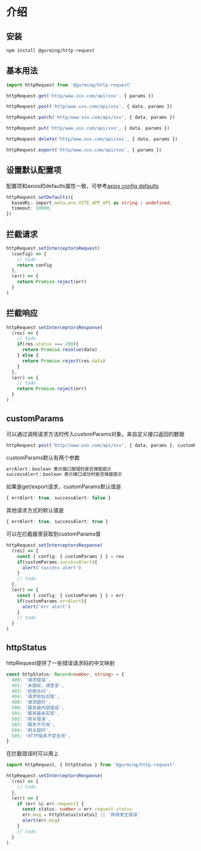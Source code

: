 # 介绍

## 安装

``` bash
npm install @gurming/http-request
```

## 基本用法

``` ts
import httpRequest from '@gurming/http-request'

httpRequest.get('http/www.xxx.com/api/xxx', { params })

httpRequest.post('http/www.xxx.com/api/xxx', { data, params })

httpRequest.patch('http/www.xxx.com/api/xxx', { data, params })

httpRequest.put('http/www.xxx.com/api/xxx', { data, params })

httpRequest.delete('http/www.xxx.com/api/xxx', { data, params })

httpRequest.export('http/www.xxx.com/api/xxx', { params })
```

## 设置默认配置项

配置项和axios的defaults属性一致，可参考[axios config defaults](https://axios-http.com/docs/config_defaults)

``` ts
httpRequest.setDefaults({
  baseURL: import.meta.env.VITE_APP_API as string | undefined,
  timeout: 10000,
})
```

## 拦截请求

``` ts
httpRequest.setInterceptorsRequest(
  (config) => {
    // todo
    return config
  },
  (err) => {
    return Promise.reject(err)
  }
)
```

## 拦截响应

``` ts
httpRequest.setInterceptorsResponse(
  (res) => {
    // todo
    if(res.status === 200){
      return Promise.resolve(data)
    } else {
      return Promise.reject(res.data)
    }
  },
  (err) => {
    // todo
    return Promise.reject(err)
  }
)
```

## customParams

可以通过调用请求方法时传入customParams对象，来自定义接口返回的数据

``` ts
httpRequest.post('http//www.xxx.com/api/xxx', { data, params }, customParams)
```

customParams默认有两个参数

``` ts
errAlert：boolean 表示接口报错时是否弹窗提示
successAlert：boolean 表示接口成功时是否弹窗提示
```

如果是get/export请求，customParams默认值是

``` ts
{ errAlert: true, successAlert: false }
```

其他请求方式的默认值是

``` ts
{ errAlert: true, successAlert: true }
```

可以在拦截器里获取到customParams值

``` ts
httpRequest.setInterceptorsResponse(
  (res) => {
    const { config: { customParams } } = res
    if(customParams.successAlert){
      alert('success alert')
    }
    // todo
  },
  (err) => {
    const { config: { customParams } } = err
    if(customParams.errAlert){
      alert('err alert')
    }
    // todo
  }
)
```

## httpStatus

httpRequest提供了一些错误请求码的中文映射

``` ts
const httpStatus: Record<number, string> = {
  400: '请求错误',
  401: '未授权，请登录',
  403: '拒绝访问',
  404: '请求地址出错',
  408: '请求超时',
  500: '服务器内部错误',
  501: '服务器未实现',
  502: '网关错误',
  503: '服务不可用',
  504: '网关超时',
  505: 'HTTP版本不受支持',
}
```

在拦截错误时可以用上

``` ts
import httpRequest, { httpStatus } from '@gurming/http-request'

httpRequest.setInterceptorsResponse(
  (res) => {
    // todo
  },
  (err) => {
    if (err && err.request) {
      const status: number = err.request.status
      err.msg = httpStatus[status] || '网络发生错误'
      alert(err.msg)
    }
    // todo
  }
)
```
